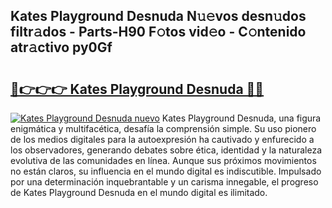 ## Kates Playground Desnuda N𝚞𝚎vos desn𝚞dos filtr𝚊dos - Parts-H90 F𝚘tos vid𝚎o - C𝚘ntenido atr𝚊ctivo py0Gf

# <h2><a href="http://mbb0z0.tromn.icu/?c=Kates+Playground+Desnuda">🔗👉👉👉 Kates Playground Desnuda 🔗🔗</a></h2>

[![Kates Playground Desnuda nuevo](https://i.imgur.com/pEAQMta.gif)](http://mbb0z0.tromn.icu/?c=Kates+Playground+Desnuda)
Kates Playground Desnuda, una figura enigmática y multifacética, desafía la comprensión simple. Su uso pionero de los medios digitales para la autoexpresión ha cautivado y enfurecido a los observadores, generando debates sobre ética, identidad y la naturaleza evolutiva de las comunidades en línea. Aunque sus próximos movimientos no están claros, su influencia en el mundo digital es indiscutible. Impulsado por una determinación inquebrantable y un carisma innegable, el progreso de Kates Playground Desnuda en el mundo digital es ilimitado.
